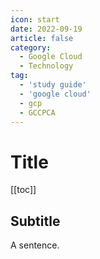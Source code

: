 ```yaml
---
icon: start
date: 2022-09-19
article: false
category:
  - Google Cloud
  - Technology
tag:
  - 'study guide'
  - 'google cloud'
  - gcp
  - GCCPCA
---
```


# Title

[[toc]]

## Subtitle

A sentence.
